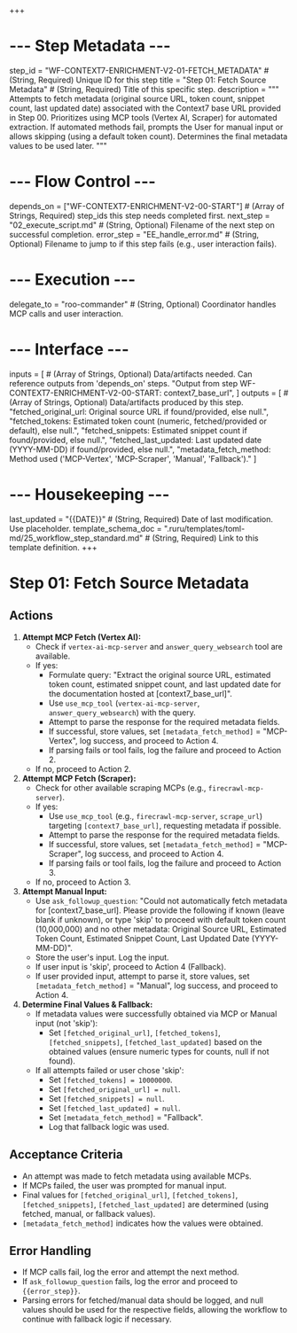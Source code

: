 +++
# --- Step Metadata ---
step_id = "WF-CONTEXT7-ENRICHMENT-V2-01-FETCH_METADATA" # (String, Required) Unique ID for this step
title = "Step 01: Fetch Source Metadata" # (String, Required) Title of this specific step.
description = """
Attempts to fetch metadata (original source URL, token count, snippet count, last updated date) associated with the Context7 base URL provided in Step 00. Prioritizes using MCP tools (Vertex AI, Scraper) for automated extraction. If automated methods fail, prompts the User for manual input or allows skipping (using a default token count). Determines the final metadata values to be used later.
"""

# --- Flow Control ---
depends_on = ["WF-CONTEXT7-ENRICHMENT-V2-00-START"] # (Array of Strings, Required) step_ids this step needs completed first.
next_step = "02_execute_script.md" # (String, Optional) Filename of the next step on successful completion.
error_step = "EE_handle_error.md" # (String, Optional) Filename to jump to if this step fails (e.g., user interaction fails).

# --- Execution ---
delegate_to = "roo-commander" # (String, Optional) Coordinator handles MCP calls and user interaction.

# --- Interface ---
inputs = [ # (Array of Strings, Optional) Data/artifacts needed. Can reference outputs from 'depends_on' steps.
    "Output from step WF-CONTEXT7-ENRICHMENT-V2-00-START: context7_base_url",
]
outputs = [ # (Array of Strings, Optional) Data/artifacts produced by this step.
    "fetched_original_url: Original source URL if found/provided, else null.",
    "fetched_tokens: Estimated token count (numeric, fetched/provided or default), else null.",
    "fetched_snippets: Estimated snippet count if found/provided, else null.",
    "fetched_last_updated: Last updated date (YYYY-MM-DD) if found/provided, else null.",
    "metadata_fetch_method: Method used ('MCP-Vertex', 'MCP-Scraper', 'Manual', 'Fallback')."
]

# --- Housekeeping ---
last_updated = "{{DATE}}" # (String, Required) Date of last modification. Use placeholder.
template_schema_doc = ".ruru/templates/toml-md/25_workflow_step_standard.md" # (String, Required) Link to this template definition.
+++

# Step 01: Fetch Source Metadata

## Actions

1.  **Attempt MCP Fetch (Vertex AI):**
    *   Check if `vertex-ai-mcp-server` and `answer_query_websearch` tool are available.
    *   If yes:
        *   Formulate query: "Extract the original source URL, estimated token count, estimated snippet count, and last updated date for the documentation hosted at [context7_base_url]".
        *   Use `use_mcp_tool` (`vertex-ai-mcp-server`, `answer_query_websearch`) with the query.
        *   Attempt to parse the response for the required metadata fields.
        *   If successful, store values, set `[metadata_fetch_method]` = "MCP-Vertex", log success, and proceed to Action 4.
        *   If parsing fails or tool fails, log the failure and proceed to Action 2.
    *   If no, proceed to Action 2.
2.  **Attempt MCP Fetch (Scraper):**
    *   Check for other available scraping MCPs (e.g., `firecrawl-mcp-server`).
    *   If yes:
        *   Use `use_mcp_tool` (e.g., `firecrawl-mcp-server`, `scrape_url`) targeting `[context7_base_url]`, requesting metadata if possible.
        *   Attempt to parse the response for the required metadata fields.
        *   If successful, store values, set `[metadata_fetch_method]` = "MCP-Scraper", log success, and proceed to Action 4.
        *   If parsing fails or tool fails, log the failure and proceed to Action 3.
    *   If no, proceed to Action 3.
3.  **Attempt Manual Input:**
    *   Use `ask_followup_question`: "Could not automatically fetch metadata for [context7_base_url]. Please provide the following if known (leave blank if unknown), or type 'skip' to proceed with default token count (10,000,000) and no other metadata: Original Source URL, Estimated Token Count, Estimated Snippet Count, Last Updated Date (YYYY-MM-DD)".
    *   Store the user's input. Log the input.
    *   If user input is 'skip', proceed to Action 4 (Fallback).
    *   If user provided input, attempt to parse it, store values, set `[metadata_fetch_method]` = "Manual", log success, and proceed to Action 4.
4.  **Determine Final Values & Fallback:**
    *   If metadata values were successfully obtained via MCP or Manual input (not 'skip'):
        *   Set `[fetched_original_url]`, `[fetched_tokens]`, `[fetched_snippets]`, `[fetched_last_updated]` based on the obtained values (ensure numeric types for counts, null if not found).
    *   If all attempts failed or user chose 'skip':
        *   Set `[fetched_tokens] = 10000000`.
        *   Set `[fetched_original_url] = null`.
        *   Set `[fetched_snippets] = null`.
        *   Set `[fetched_last_updated] = null`.
        *   Set `[metadata_fetch_method]` = "Fallback".
        *   Log that fallback logic was used.

## Acceptance Criteria

*   An attempt was made to fetch metadata using available MCPs.
*   If MCPs failed, the user was prompted for manual input.
*   Final values for `[fetched_original_url]`, `[fetched_tokens]`, `[fetched_snippets]`, `[fetched_last_updated]` are determined (using fetched, manual, or fallback values).
*   `[metadata_fetch_method]` indicates how the values were obtained.

## Error Handling

*   If MCP calls fail, log the error and attempt the next method.
*   If `ask_followup_question` fails, log the error and proceed to `{{error_step}}`.
*   Parsing errors for fetched/manual data should be logged, and null values should be used for the respective fields, allowing the workflow to continue with fallback logic if necessary.
